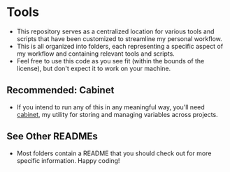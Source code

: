 # Tools
- This repository serves as a centralized location for various tools and scripts that have been customized to streamline my personal workflow.
- This is all organized into folders, each representing a specific aspect of my workflow and containing relevant tools and scripts.
- Feel free to use this code as you see fit (within the bounds of the license), but don't expect it to work on your machine.

## Recommended: Cabinet
- If you intend to run any of this in any meaningful way, you'll need [cabinet](https://pypi.org/project/cabinet/), my utility for storing and managing variables across projects.

## See Other READMEs
- Most folders contain a README that you should check out for more specific information. Happy coding!